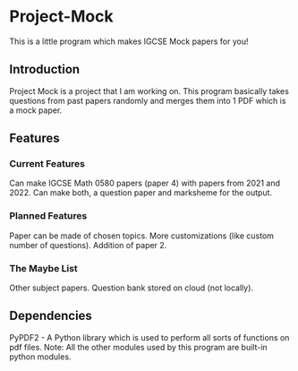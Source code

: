 # Project-Mock
This is a little program which makes IGCSE Mock papers for you!

## Introduction
Project Mock is a project that I am working on.
This program basically takes questions from past papers randomly and merges them into 1 PDF which is a mock paper.

## Features
### Current Features
Can make IGCSE Math 0580 papers (paper 4) with papers from 2021 and 2022.
Can make both, a question paper and marksheme for the output.

### Planned Features
Paper can be made of chosen topics.
More customizations (like custom number of questions).
Addition of paper 2.

### The Maybe List
Other subject papers.
Question bank stored on cloud (not locally).

## Dependencies
PyPDF2 - A Python library which is used to perform all sorts of functions on pdf files.
Note: All the other modules used by this program are built-in python modules.

